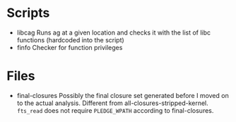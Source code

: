 # Scripts
- libcag
Runs ag at a given location and checks it with the list of libc functions (hardcoded into the script)
- finfo
Checker for function privileges

# Files
- final-closures
Possibly the final closure set generated before I moved on to the actual analysis.
Different from all-closures-stripped-kernel.
`fts_read` does not require `PLEDGE_WPATH` according to final-closures. 





